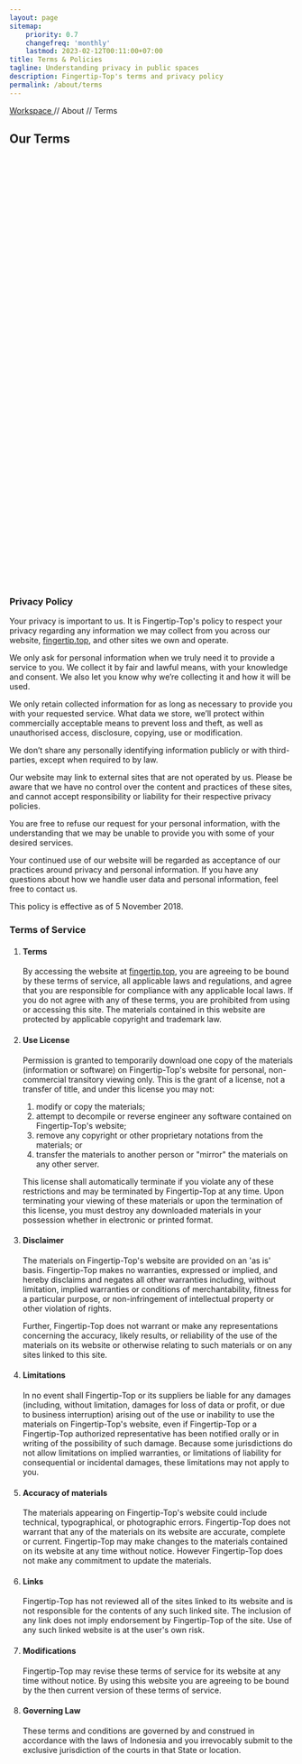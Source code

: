 ```yaml
---
layout: page
sitemap:
    priority: 0.7
    changefreq: 'monthly'
    lastmod: 2023-02-12T00:11:00+07:00
title: Terms & Policies
tagline: Understanding privacy in public spaces
description: Fingertip-Top's terms and privacy policy
permalink: /about/terms
---
```

<!-- Breadcrumbs -->
<section class="bg-bg-2 py-2">
	<div class="container">
        <div class="row">
		<div class="col-lg-10 col-xl-8">
			<div class="row justify-content-between">
				<div class="col-auto aos-init fs-6 aos-animate" data-aos="fade-down" data-aos-delay="0">
				 	<a href="https://fingertip.top" class="text-dark-1 opacity-60">
                                		Workspace
				        </a>
					<span class="text-action-4">
						// 
				  	</span>
					<span class="text-dark-1 opacity-60">
						About
					</span>
                    			<span class="text-action-4">
						// 
				  	</span>
					<span class="text-dark-1 opacity-60">
						Terms
					</span>
				</div>
			</div>
            	</div>
        </div>
     	</div>
</section>
<!-- About section > terms -->
<section>
    <div class="py-8 bg-size-cover bg-position-bottom-center d-flex container-fluid" style="min-height: 20vh; background-image: url(&quot;&quot;);">
        <div class="container">
            <div class="row justify-content-start">
		      <div class="col-lg-12 pb-5">
			     <h2 class="text-dark-2 bg-1 display-5">
				    Our Terms
			     </h2>
		      </div>
            </div>
        </div>
    </div>
</section>
<section class="bg-bg-3">
<div class="container">
        <div class="row justify-content-center">
            <div class="col-lg-10 col-xl-10 col-xxl-10 col-md-12 col-sm-12 col-xs-12">
                <h3 class="mb-4 mb-md-8">
		Privacy Policy
		</h3>
                <p class="pb-5 text-dark-1 fs-4">
		Your privacy is important to us. It is Fingertip-Top's policy to respect your privacy regarding any information we may collect from you across our
		website, <a href="https://fingertip.top" class="text-action-4">fingertip.top</a>, and other sites we own and operate.
		</p>
                <p class="pb-5 text-dark-1 fs-4">
		We only ask for personal information when we truly need it to provide a service to you. 
		We collect it by fair and lawful means, with your knowledge and consent. We also let you know why we’re collecting it and how it will be used.
		</p>
                <p class="pb-5 text-dark-1 fs-4">
                We only retain collected information for as long as necessary to provide you with your requested service. What data we store, we’ll protect within 
		commercially acceptable means to prevent loss and theft, as well as unauthorised access, disclosure, copying, use or modification.
                </p>
                <p class="pb-5 text-dark-1 fs-4">
                We don’t share any personally identifying information publicly or with third-parties, except when required to by law.
                </p>
                <p class="pb-5 text-dark-1 fs-4">
                Our website may link to external sites that are not operated by us. Please be aware that we have no control over the content and practices of these 
		sites, and cannot accept responsibility or liability for their respective privacy policies.
                </p>
                <p class="pb-5 text-dark-1 fs-4">
                You are free to refuse our request for your personal information, with the understanding that we may be unable to provide you with some of your desired 
		services.
                </p>
                <p class="pb-5 text-dark-1 fs-4">
                Your continued use of our website will be regarded as acceptance of our practices around privacy and personal information. If you have any questions 
		about how we handle user data and personal information, feel free to contact us.
                </p>
                <p class="pb-5 text-dark-1 fs-4 opacity-60">
                This policy is effective as of 5 November 2018.
                </p>
            </div>
            </div>
        </div>
</section>
<section class="bg-bg-3 pb-8">
    <div class="container">
        <div class="row justify-content-center">
            <div class="col-lg-10 col-xl-10 col-xxl-10 col-md-12 col-sm-12 col-xs-12">
                <h3 class="mb-4 mb-md-8">Terms of Service</h3>
                <ol class="pb-5 text-dark-1 fs-2">
                    <li class="fw-bold"><h4 class="mb-4 mb-md-8">Terms</h4></li>
                    <p class="pb-5 text-dark-1 fs-4">
                        By accessing the website at <a href="https://fingertip.top">fingertip.top</a>, you are agreeing to be bound by these terms of service, all 
			applicable laws and regulations, and agree that you are responsible for compliance with any applicable local laws. If you do not agree with any 
			of these terms, you are prohibited from using or accessing this site. The materials contained in this website are protected by applicable 
			copyright and trademark law.</p>
                    <li class="fw-bold"><h4 class="mb-4 mb-md-8">Use License</h4></li>
                    <p class="pb-5 text-dark-1 fs-4">
                        Permission is granted to temporarily download one copy of the materials (information or software) on Fingertip-Top's website for personal, non-
			commercial transitory viewing only. This is the grant of a license, not a transfer of title, and under this license you may not:</p>
                    <ol class="ms-8 pb-5 text-darkt fs-4">
                    <li>modify or copy the materials;</li>
                    <li>attempt to decompile or reverse engineer any software contained on Fingertip-Top's website;</li>
                    <li>remove any copyright or other proprietary notations from the materials; or</li>
                    <li>transfer the materials to another person or "mirror" the materials on any other server.</li>
                    </ol>        
                    <p class="pb-5 text-dark-1 fs-4">
                        This license shall automatically terminate if you violate any of these restrictions and may be terminated by Fingertip-Top at any time. Upon 
			terminating your viewing of these materials or upon the termination of this license, you must destroy any downloaded materials in your 
			possession whether in electronic or printed format.</p>
                    <li class="fw-bold"><h4 class="mb-4 mb-md-8">Disclaimer</h4></li>
                    <p class="pb-5 text-dark-1 fs-4">
                        The materials on Fingertip-Top's website are provided on an 'as is' basis. Fingertip-Top makes no warranties, expressed or implied, and hereby 
			disclaims and negates all other warranties including, without limitation, implied warranties or conditions of merchantability, fitness for a 
			particular purpose, or non-infringement of intellectual property or other violation of rights.</p>
                    <p class="pb-5 text-dark-1 fs-4">
                        Further, Fingertip-Top does not warrant or make any representations concerning the accuracy, likely results, or reliability of the use of the 
			materials on its website or otherwise relating to such materials or on any sites linked to this site.
                    </p>
                    <li class="fw-bold"><h4 class="mb-4 mb-md-8">Limitations</h4></li>
                    <p class="pb-5 text-dark-1 fs-4">
                        In no event shall Fingertip-Top or its suppliers be liable for any damages (including, without limitation, damages for loss of data or profit, 
			or due to business interruption) arising out of the use or inability to use the materials on Fingertip-Top's website, even if Fingertip-Top or 
			a Fingertip-Top authorized representative has been notified orally or in writing of the possibility of such damage. Because some jurisdictions 
			do not allow limitations on implied warranties, or limitations of liability for consequential or incidental damages, these limitations may not
			apply to you.</p>
                    <li class="fw-bold"><h4 class="mb-4 mb-md-8">Accuracy of materials</h4></li>
                    <p class="pb-5 text-dark-1 fs-4">
                        The materials appearing on Fingertip-Top's website could include technical, typographical, or photographic errors. Fingertip-Top does not 
			warrant that any of the materials on its website are accurate, complete or current. Fingertip-Top may make changes to the materials contained 
			on its website at any time without notice. However Fingertip-Top does not make any commitment to update the materials.</p>
                    <li class="fw-bold"><h4 class="mb-4 mb-md-8">Links</h4></li>
                    <p class="pb-5 text-dark-1 fs-4">
                        Fingertip-Top has not reviewed all of the sites linked to its website and is not responsible for the contents of any such linked site. The 
			inclusion of any link does not imply endorsement by Fingertip-Top of the site. Use of any such linked website is at the user's own risk.</p>
                    <li class="fw-bold"><h4 class="mb-4 mb-md-8">Modifications</h4></li>
                    <p class="pb-5 text-dark-1 fs-4">
                        Fingertip-Top may revise these terms of service for its website at any time without notice. By using this website you are agreeing to be bound 
			by the then current version of these terms of service.</p>
                    <li class="fw-bold"><h4 class="mb-4 mb-md-8">Governing Law</h4></li>
                    <p class="pb-5 text-dark-1 fs-4">
                        These terms and conditions are governed by and construed in accordance with the laws of Indonesia and you irrevocably submit to the exclusive 
			jurisdiction of the courts in that State or location.</p>
                </ol>
            </div>
            </div>
        </div>
</section>
